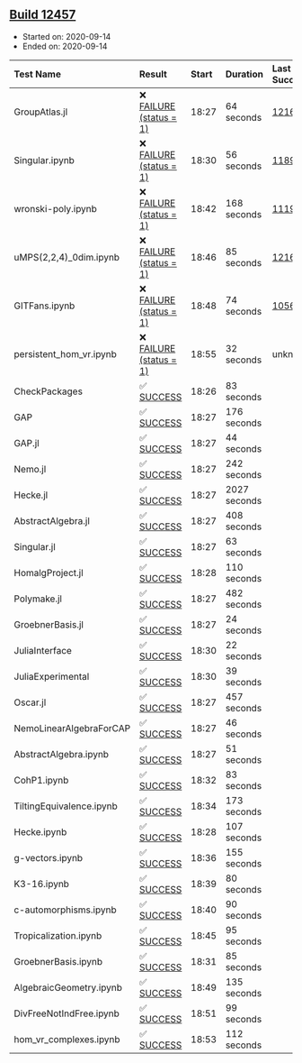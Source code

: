 ## [Build 12457](https://oscarci.mathematik.uni-kl.de/job/oscar/12457/)

* Started on: 2020-09-14
* Ended on: 2020-09-14

| Test Name    | Result | Start | Duration | Last Success | First Failure |
|:-------------|:-------|:------|:---------|:-------------|:--------------|
| GroupAtlas.jl | ❌ [FAILURE (status = 1)](https://oscarci.mathematik.uni-kl.de/job/oscar/12457/artifact/logs/build-12457/GroupAtlas.jl.log) | 18:27 | 64 seconds | [12167](https://oscarci.mathematik.uni-kl.de/job/oscar/12167/) | [12168](https://oscarci.mathematik.uni-kl.de/job/oscar/12168/) |
| Singular.ipynb | ❌ [FAILURE (status = 1)](https://oscarci.mathematik.uni-kl.de/job/oscar/12457/artifact/logs/build-12457/Singular.ipynb.log) | 18:30 | 56 seconds | [11893](https://oscarci.mathematik.uni-kl.de/job/oscar/11893/) | [11894](https://oscarci.mathematik.uni-kl.de/job/oscar/11894/) |
| wronski-poly.ipynb | ❌ [FAILURE (status = 1)](https://oscarci.mathematik.uni-kl.de/job/oscar/12457/artifact/logs/build-12457/wronski-poly.ipynb.log) | 18:42 | 168 seconds | [11192](https://oscarci.mathematik.uni-kl.de/job/oscar/11192/) | [11193](https://oscarci.mathematik.uni-kl.de/job/oscar/11193/) |
| uMPS(2,2,4)_0dim.ipynb | ❌ [FAILURE (status = 1)](https://oscarci.mathematik.uni-kl.de/job/oscar/12457/artifact/logs/build-12457/uMPS-2-2-4-_0dim.ipynb.log) | 18:46 | 85 seconds | [12167](https://oscarci.mathematik.uni-kl.de/job/oscar/12167/) | [12168](https://oscarci.mathematik.uni-kl.de/job/oscar/12168/) |
| GITFans.ipynb | ❌ [FAILURE (status = 1)](https://oscarci.mathematik.uni-kl.de/job/oscar/12457/artifact/logs/build-12457/GITFans.ipynb.log) | 18:48 | 74 seconds | [10566](https://oscarci.mathematik.uni-kl.de/job/oscar/10566/) | [10567](https://oscarci.mathematik.uni-kl.de/job/oscar/10567/) |
| persistent_hom_vr.ipynb | ❌ [FAILURE (status = 1)](https://oscarci.mathematik.uni-kl.de/job/oscar/12457/artifact/logs/build-12457/persistent_hom_vr.ipynb.log) | 18:55 | 32 seconds | unknown | unknown |
| CheckPackages | ✅ [SUCCESS](https://oscarci.mathematik.uni-kl.de/job/oscar/12457/artifact/logs/build-12457/CheckPackages.log) | 18:26 | 83 seconds |  |  |
| GAP | ✅ [SUCCESS](https://oscarci.mathematik.uni-kl.de/job/oscar/12457/artifact/logs/build-12457/GAP.log) | 18:27 | 176 seconds |  |  |
| GAP.jl | ✅ [SUCCESS](https://oscarci.mathematik.uni-kl.de/job/oscar/12457/artifact/logs/build-12457/GAP.jl.log) | 18:27 | 44 seconds |  |  |
| Nemo.jl | ✅ [SUCCESS](https://oscarci.mathematik.uni-kl.de/job/oscar/12457/artifact/logs/build-12457/Nemo.jl.log) | 18:27 | 242 seconds |  |  |
| Hecke.jl | ✅ [SUCCESS](https://oscarci.mathematik.uni-kl.de/job/oscar/12457/artifact/logs/build-12457/Hecke.jl.log) | 18:27 | 2027 seconds |  |  |
| AbstractAlgebra.jl | ✅ [SUCCESS](https://oscarci.mathematik.uni-kl.de/job/oscar/12457/artifact/logs/build-12457/AbstractAlgebra.jl.log) | 18:27 | 408 seconds |  |  |
| Singular.jl | ✅ [SUCCESS](https://oscarci.mathematik.uni-kl.de/job/oscar/12457/artifact/logs/build-12457/Singular.jl.log) | 18:27 | 63 seconds |  |  |
| HomalgProject.jl | ✅ [SUCCESS](https://oscarci.mathematik.uni-kl.de/job/oscar/12457/artifact/logs/build-12457/HomalgProject.jl.log) | 18:28 | 110 seconds |  |  |
| Polymake.jl | ✅ [SUCCESS](https://oscarci.mathematik.uni-kl.de/job/oscar/12457/artifact/logs/build-12457/Polymake.jl.log) | 18:27 | 482 seconds |  |  |
| GroebnerBasis.jl | ✅ [SUCCESS](https://oscarci.mathematik.uni-kl.de/job/oscar/12457/artifact/logs/build-12457/GroebnerBasis.jl.log) | 18:27 | 24 seconds |  |  |
| JuliaInterface | ✅ [SUCCESS](https://oscarci.mathematik.uni-kl.de/job/oscar/12457/artifact/logs/build-12457/JuliaInterface.log) | 18:30 | 22 seconds |  |  |
| JuliaExperimental | ✅ [SUCCESS](https://oscarci.mathematik.uni-kl.de/job/oscar/12457/artifact/logs/build-12457/JuliaExperimental.log) | 18:30 | 39 seconds |  |  |
| Oscar.jl | ✅ [SUCCESS](https://oscarci.mathematik.uni-kl.de/job/oscar/12457/artifact/logs/build-12457/Oscar.jl.log) | 18:27 | 457 seconds |  |  |
| NemoLinearAlgebraForCAP | ✅ [SUCCESS](https://oscarci.mathematik.uni-kl.de/job/oscar/12457/artifact/logs/build-12457/NemoLinearAlgebraForCAP.log) | 18:27 | 46 seconds |  |  |
| AbstractAlgebra.ipynb | ✅ [SUCCESS](https://oscarci.mathematik.uni-kl.de/job/oscar/12457/artifact/logs/build-12457/AbstractAlgebra.ipynb.log) | 18:27 | 51 seconds |  |  |
| CohP1.ipynb | ✅ [SUCCESS](https://oscarci.mathematik.uni-kl.de/job/oscar/12457/artifact/logs/build-12457/CohP1.ipynb.log) | 18:32 | 83 seconds |  |  |
| TiltingEquivalence.ipynb | ✅ [SUCCESS](https://oscarci.mathematik.uni-kl.de/job/oscar/12457/artifact/logs/build-12457/TiltingEquivalence.ipynb.log) | 18:34 | 173 seconds |  |  |
| Hecke.ipynb | ✅ [SUCCESS](https://oscarci.mathematik.uni-kl.de/job/oscar/12457/artifact/logs/build-12457/Hecke.ipynb.log) | 18:28 | 107 seconds |  |  |
| g-vectors.ipynb | ✅ [SUCCESS](https://oscarci.mathematik.uni-kl.de/job/oscar/12457/artifact/logs/build-12457/g-vectors.ipynb.log) | 18:36 | 155 seconds |  |  |
| K3-16.ipynb | ✅ [SUCCESS](https://oscarci.mathematik.uni-kl.de/job/oscar/12457/artifact/logs/build-12457/K3-16.ipynb.log) | 18:39 | 80 seconds |  |  |
| c-automorphisms.ipynb | ✅ [SUCCESS](https://oscarci.mathematik.uni-kl.de/job/oscar/12457/artifact/logs/build-12457/c-automorphisms.ipynb.log) | 18:40 | 90 seconds |  |  |
| Tropicalization.ipynb | ✅ [SUCCESS](https://oscarci.mathematik.uni-kl.de/job/oscar/12457/artifact/logs/build-12457/Tropicalization.ipynb.log) | 18:45 | 95 seconds |  |  |
| GroebnerBasis.ipynb | ✅ [SUCCESS](https://oscarci.mathematik.uni-kl.de/job/oscar/12457/artifact/logs/build-12457/GroebnerBasis.ipynb.log) | 18:31 | 85 seconds |  |  |
| AlgebraicGeometry.ipynb | ✅ [SUCCESS](https://oscarci.mathematik.uni-kl.de/job/oscar/12457/artifact/logs/build-12457/AlgebraicGeometry.ipynb.log) | 18:49 | 135 seconds |  |  |
| DivFreeNotIndFree.ipynb | ✅ [SUCCESS](https://oscarci.mathematik.uni-kl.de/job/oscar/12457/artifact/logs/build-12457/DivFreeNotIndFree.ipynb.log) | 18:51 | 99 seconds |  |  |
| hom_vr_complexes.ipynb | ✅ [SUCCESS](https://oscarci.mathematik.uni-kl.de/job/oscar/12457/artifact/logs/build-12457/hom_vr_complexes.ipynb.log) | 18:53 | 112 seconds |  |  |
